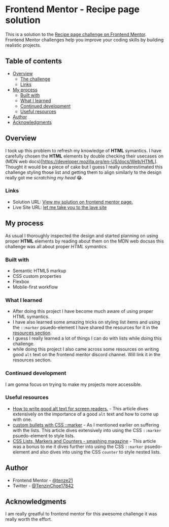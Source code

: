 # Frontend Mentor - Recipe page solution

This is a solution to the [Recipe page challenge on Frontend Mentor](https://www.frontendmentor.io/challenges/recipe-page-KiTsR8QQKm). Frontend Mentor challenges help you improve your coding skills by building realistic projects. 

## Table of contents

- [Overview](#overview)
  - [The challenge](#the-challenge)
  - [Links](#links)
- [My process](#my-process)
  - [Built with](#built-with)
  - [What I learned](#what-i-learned)
  - [Continued development](#continued-development)
  - [Useful resources](#useful-resources)
- [Author](#author)
- [Acknowledgments](#acknowledgments)

## Overview
I took up this problem to refresh my knowledge of **HTML** symantics. I have carefully chosen the **HTML** elements by double checking their usecases on  (MDN web docs)[https://developer.mozilla.org/en-US/docs/Web/HTML]. Thought it would be a piece of cake but I guess I really underestimated this challenge styling those list and getting them to align similarly to the design really got me *scratching my head* 😂.


### Links

- Solution URL: [View my solution on frontend mentor page.](https://your-solution-url.com)
- Live Site URL: [let me take you to the lave site](https://recipe-page-main-jade.vercel.app/)

## My process
As usual I thoroughly inspected the design and started planning on using proper **HTML** elements by reading about them on the MDN web docsas this challenge was all about proper *HTML symantics*.

### Built with

- Semantic HTML5 markup
- CSS custom properties
- Flexbox
- Mobile-first workflow

### What I learned
- After doing this project I have become much aware of using proper HTML symantics.
- I have also learned some amazing tricks on styling list items and using the `::marker` psuedo-element I have shared the resources for it in the [resources section](#useful-resources).
- I guess I really learned a lot of things I can do with lists while doing this challenge.
- while doing this project I also came across some resources on writing good `alt` text on the frontend mentor discord channel. Will link it in the resources section.


### Continued development
I am gonna focus on trying to make my projects more accessible.


### Useful resources

- [How to write good alt text for screen readers.](https://craigabbott.co.uk/blog/how-to-write-good-alt-text-for-screen-readers/) - This article dives extensively on the importance of a good `alt` text and how to come up with one.
- [custom bullets with CSS ::marker](https://web.dev/articles/css-marker-pseudo-element) - As I mentioned earlier on suffering with the lists. This article dives extensively into using the CSS `::marker` psuedo-element to style lists.
- [CSS Lists, Markers and Counters - smashing magazine](https://www.smashingmagazine.com/2019/07/css-lists-markers-counters/) - This article was a bonus to me it dives further into using the CSS `::marker` psuedo-element and also dives into using the CSS `counter` to style nested lists.


## Author

- Frontend Mentor - [@tenze21](https://www.frontendmentor.io/profile/yourusername)
- Twitter - [@TenzinChoe17842](https://www.twitter.com/TenzinChoe17842)

## Acknowledgments

I am really greatful to frontend mentor for this awesome challenge it was really worth the effort. 
